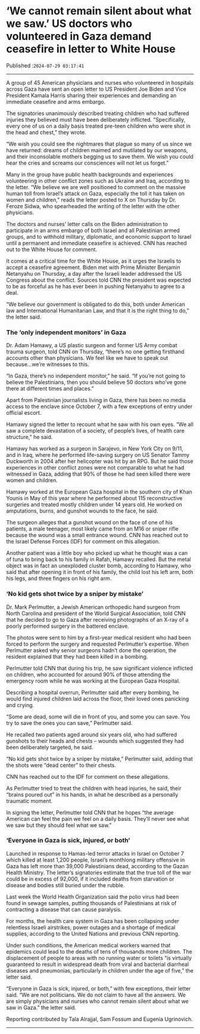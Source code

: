 # ‘We cannot remain silent about what we saw.’ US doctors who volunteered in Gaza demand ceasefire in letter to White House

Published :`2024-07-29 03:17:41`

---

A group of 45 American physicians and nurses who volunteered in hospitals across Gaza have sent an open letter to US President Joe Biden and Vice President Kamala Harris sharing their experiences and demanding an immediate ceasefire and arms embargo.

The signatories unanimously described treating children who had suffered injuries they believed must have been deliberately inflicted. “Specifically, every one of us on a daily basis treated pre-teen children who were shot in the head and chest,” they wrote.

“We wish you could see the nightmares that plague so many of us since we have returned: dreams of children maimed and mutilated by our weapons, and their inconsolable mothers begging us to save them. We wish you could hear the cries and screams our consciences will not let us forget.”

Many in the group have public health backgrounds and experiences volunteering in other conflict zones such as Ukraine and Iraq, according to the letter. “We believe we are well positioned to comment on the massive human toll from Israel’s attack on Gaza, especially the toll it has taken on women and children,” reads the letter posted to X on Thursday by Dr. Feroze Sidwa, who spearheaded the writing of the letter with the other physicians.

The doctors and nurses’ letter calls on the Biden administration to participate in an arms embargo of both Israel and all Palestinian armed groups, and to withhold military, diplomatic, and economic support to Israel until a permanent and immediate ceasefire is achieved. CNN has reached out to the White House for comment.

It comes at a critical time for the White House, as it urges the Israelis to accept a ceasefire agreement. Biden met with Prime Minister Benjamin Netanyahu on Thursday, a day after the Israeli leader addressed the US Congress about the conflict. Sources told CNN the president was expected to be as forceful as he has ever been in pushing Netanyahu to agree to a deal.

“We believe our government is obligated to do this, both under American law and International Humanitarian Law, and that it is the right thing to do,” the letter said.

### The ‘only independent monitors’ in Gaza

Dr. Adam Hamawy, a US plastic surgeon and former US Army combat trauma surgeon, told CNN on Thursday, “there’s no one getting firsthand accounts other than physicians. We feel like we have to speak out because…we’re witnesses to this.

“In Gaza, there’s no independent monitor,” he said. “If you’re not going to believe the Palestinians, then you should believe 50 doctors who’ve gone there at different times and places.”

Apart from Palestinian journalists living in Gaza, there has been no media access to the enclave since October 7, with a few exceptions of entry under official escort.

Hamawy signed the letter to recount what he saw with his own eyes. “We all saw a complete devastation of a society, of people’s lives, of health care structure,” he said.

Hamawy has worked as a surgeon in Sarajevo, in New York City on 9/11, and in Iraq, where he performed life-saving surgery on US Senator Tammy Duckworth in 2004 after her helicopter was hit by an RPG.  But he said those experiences in other conflict zones were not comparable to what he had witnessed in Gaza, adding that 90% of those he had seen killed there were women and children.

Hamawy worked at the European Gaza hospital in the southern city of Khan Younis in May of this year where he performed about 115 reconstructive surgeries and treated mostly children under 14 years old. He worked on amputations, burns, and gunshot wounds to the face, he said.

The surgeon alleges that a gunshot wound on the face of one of his patients, a male teenager, most likely came from an M16 or sniper rifle because the wound was a small entrance wound. CNN has reached out to the Israel Defense Forces (IDF) for comment on this allegation.

Another patient was a little boy who picked up what he thought was a can of tuna to bring back to his family in Rafah, Hamawy recalled. But the metal object was in fact an unexploded cluster bomb, according to Hamawy, who said that after opening it in front of his family, the child lost his left arm, both his legs, and three fingers on his right arm.

### ‘No kid gets shot twice by a sniper by mistake’

Dr. Mark Perlmutter, a Jewish American orthopedic hand surgeon from North Carolina and president of the World Surgical Association, told CNN that he decided to go to Gaza after receiving photographs of an X-ray of a poorly performed surgery in the battered enclave.

The photos were sent to him by a first-year medical resident who had been forced to perform the surgery and requested Perlmutter’s expertise. When Perlmutter asked why senior surgeons hadn’t done the operation, the resident explained that they had been killed in a bombing.

Perlmutter told CNN that during his trip, he saw significant violence inflicted on children, who accounted for around 90% of those attending the emergency room while he was working at the European Gaza Hospital.

Describing a hospital overrun, Perlmutter said after every bombing, he would find injured children laid across the floor, their loved ones panicking and crying.

“Some are dead, some will die in front of you, and some you can save. You try to save the ones you can save,” Perlmutter said.

He recalled two patients aged around six years old, who had suffered gunshots to their heads and chests – wounds which suggested they had been deliberately targeted, he said.

“No kid gets shot twice by a sniper by mistake,” Perlmutter said, adding that the shots were “dead center” to their chests.

CNN has reached out to the IDF for comment on these allegations.

As Perlmutter tried to treat the children with head injuries, he said, their “brains poured out” in his hands, in what he described as a personally traumatic moment.

In signing the letter, Perlmutter told CNN that he hopes “the average American can feel the pain we feel on a daily basis. They’ll never see what we saw but they should feel what we saw.”

### ‘Everyone in Gaza is sick, injured, or both’

Launched in response to Hamas-led terror attacks in Israel on October 7 which killed at least 1,200 people, Israel’s monthlong military offensive in Gaza has left more than 39,000 Palestinians dead, according to the Gazan Health Ministry. The letter’s signatories estimate that the true toll of the war could be in excess of 92,000, if it included deaths from starvation or disease and bodies still buried under the rubble.

Last week the World Health Organization said the polio virus had been found in sewage samples, putting thousands of Palestinians at risk of contracting a disease that can cause paralysis.

For months, the health care system in Gaza has been collapsing under relentless Israeli airstrikes, power outages and a shortage of medical supplies, according to the United Nations and previous CNN reporting.

Under such conditions, the American medical workers warned that epidemics could lead to the deaths of tens of thousands more children. The displacement of people to areas with no running water or toilets “is virtually guaranteed to result in widespread death from viral and bacterial diarrheal diseases and pneumonias, particularly in children under the age of five,” the letter said.

“Everyone in Gaza is sick, injured, or both,” with few exceptions, their letter said. “We are not politicians. We do not claim to have all the answers. We are simply physicians and nurses who cannot remain silent about what we saw in Gaza.” the letter said.

Reporting contributed by Tala Alrajjal, Sam Fossum and Eugenia Ugrinovich.

---

